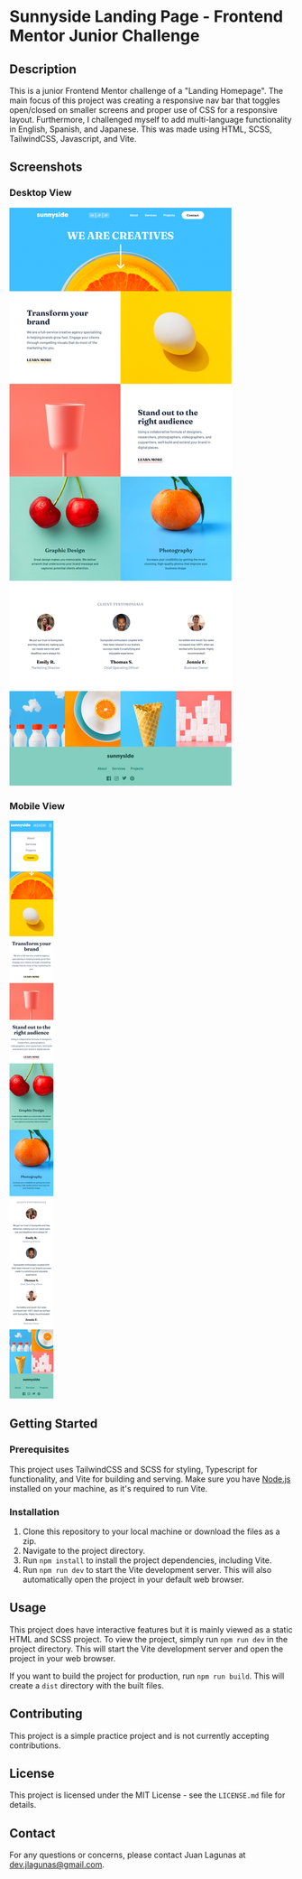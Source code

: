 # Sunnyside Landing Page - Frontend Mentor Junior Challenge

## Description

This is a junior Frontend Mentor challenge of a "Landing Homepage". The main focus of this project was creating a responsive nav bar that toggles open/closed on smaller screens and proper use of CSS for a responsive layout. Furthermore, I challenged myself to add multi-language functionality in English, Spanish, and Japanese. This was made using HTML, SCSS, TailwindCSS, Javascript, and Vite.

## Screenshots

### Desktop View

![Desktop view](public/images/desktop/page-desktop.png)

### Mobile View

![Mobile view](public/images/mobile/page-mobile.png)

## Getting Started

### Prerequisites

This project uses TailwindCSS and SCSS for styling, Typescript for functionality, and Vite for building and serving. Make sure you have [Node.js](https://nodejs.org/) installed on your machine, as it's required to run Vite.

### Installation

1. Clone this repository to your local machine or download the files as a zip.
2. Navigate to the project directory.
3. Run `npm install` to install the project dependencies, including Vite.
4. Run `npm run dev` to start the Vite development server. This will also automatically open the project in your default web browser.

## Usage

This project does have interactive features but it is mainly viewed as a static HTML and SCSS project. To view the project, simply run `npm run dev` in the project directory. This will start the Vite development server and open the project in your web browser.

If you want to build the project for production, run `npm run build`. This will create a `dist` directory with the built files.

## Contributing

This project is a simple practice project and is not currently accepting contributions.

## License

This project is licensed under the MIT License - see the `LICENSE.md` file for details.

## Contact

For any questions or concerns, please contact Juan Lagunas at dev.jlagunas@gmail.com.
